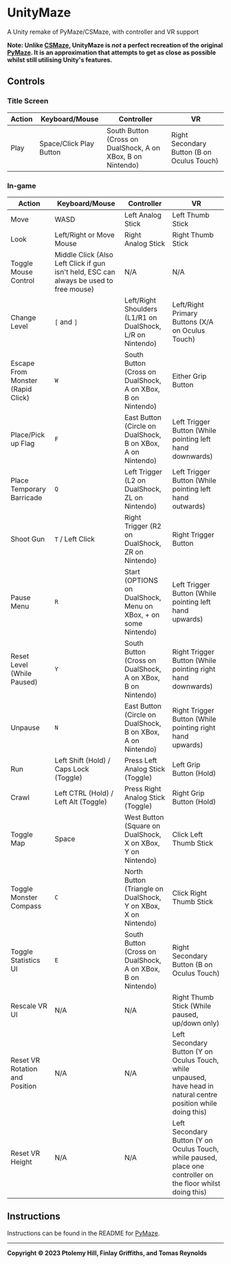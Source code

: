 # UnityMaze

A Unity remake of PyMaze/CSMaze, with controller and VR support

**Note: Unlike [CSMaze](https://github.com/TollyH/CSMaze), UnityMaze is *not* a perfect recreation of the original [PyMaze](https://github.com/TollyH/pymaze). It is an approximation that attempts to get as close as possible whilst still utilising Unity's features.**

## Controls

### Title Screen

| Action | Keyboard/Mouse | Controller | VR |
|--------|----------------|------------|----|
| Play | Space/Click Play Button | South Button (Cross on DualShock, A on XBox, B on Nintendo) | Right Secondary Button (B on Oculus Touch) |

### In-game

| Action | Keyboard/Mouse | Controller | VR |
|--------|----------------|------------|----|
| Move | WASD | Left Analog Stick | Left Thumb Stick |
| Look | Left/Right or Move Mouse | Right Analog Stick | Right Thumb Stick |
| Toggle Mouse Control | Middle Click (Also Left Click if gun isn't held, ESC can always be used to free mouse) | N/A | N/A |
| Change Level | `[` and `]` | Left/Right Shoulders (L1/R1 on DualShock, L/R on Nintendo) | Left/Right Primary Buttons (X/A on Oculus Touch) |
| Escape From Monster (Rapid Click) | `W` | South Button (Cross on DualShock, A on XBox, B on Nintendo) | Either Grip Button |
| Place/Pick up Flag | `F` | East Button (Circle on DualShock, B on XBox, A on Nintendo) | Left Trigger Button (While pointing left hand downwards) |
| Place Temporary Barricade | `Q` | Left Trigger (L2 on DualShock, ZL on Nintendo) | Left Trigger Button (While pointing left hand outwards) |
| Shoot Gun | `T` / Left Click | Right Trigger (R2 on DualShock, ZR on Nintendo) | Right Trigger Button |
| Pause Menu | `R` | Start (OPTIONS on DualShock, Menu on XBox, + on some Nintendo) | Left Trigger Button (While pointing left hand upwards) |
| Reset Level (While Paused) | `Y` | South Button (Cross on DualShock, A on XBox, B on Nintendo) | Right Trigger Button (While pointing right hand downwards) |
| Unpause | `N` | East Button (Circle on DualShock, B on XBox, A on Nintendo) | Right Trigger Button (While pointing right hand upwards) |
| Run | Left Shift (Hold) / Caps Lock (Toggle) | Press Left Analog Stick (Toggle) | Left Grip Button (Hold) |
| Crawl | Left CTRL (Hold) / Left Alt (Toggle) | Press Right Analog Stick (Toggle) | Right Grip Button (Hold) |
| Toggle Map | Space | West Button (Square on DualShock, X on XBox, Y on Nintendo) | Click Left Thumb Stick |
| Toggle Monster Compass | `C` | North Button (Triangle on DualShock, Y on XBox, X on Nintendo) | Click Right Thumb Stick |
| Toggle Statistics UI | `E` | South Button (Cross on DualShock, A on XBox, B on Nintendo) | Right Secondary Button (B on Oculus Touch) |
| Rescale VR UI | N/A | N/A | Right Thumb Stick (While paused, up/down only) |
| Reset VR Rotation and Position | N/A | N/A | Left Secondary Button (Y on Oculus Touch, while unpaused, have head in natural centre position while doing this) |
| Reset VR Height | N/A | N/A | Left Secondary Button (Y on Oculus Touch, while paused, place one controller on the floor whilst doing this) |

## Instructions

Instructions can be found in the README for [PyMaze](https://github.com/TollyH/pymaze).

---

**Copyright © 2023  Ptolemy Hill, Finlay Griffiths, and Tomas Reynolds**
